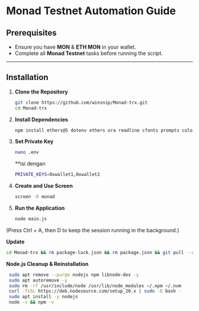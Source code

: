 # Monad Testnet Automation Guide

## Prerequisites
- Ensure you have **MON** & **ETH MON** in your wallet.
- Complete all **Monad Testnet** tasks before running the script.

---

## Installation

1. **Clone the Repository**
   ```bash
   git clone https://github.com/winsnip/Monad-trx.git
   cd Monad-trx
   ```
2. **Install Dependencies**
   ```bash
   npm install ethers@5 dotenv ethers ora readline cfonts prompts colors axios chalk figlet solc
   ```
3. **Set Private Key**
   ```bash
   nano .env
   ```
   **isi dengan
   ```bash
   PRIVATE_KEYS=0xwallet1,0xwallet2
   ```
4. **Create and Use Screen**
   ```bash
   screen -R monad
   ```
5. **Run the Application**
   ```bash
   node main.js
   ```
(Press Ctrl + A, then D to keep the session running in the background.)


**Update**
 ```bash
cd Monad-trx && rm package-lock.json && rm package.json && git pull --no-rebase && npm install
 ```

**Node.js Cleanup & Reinstallation**
   ```bash
	sudo apt remove --purge nodejs npm libnode-dev -y
	sudo apt autoremove -y
	sudo rm -rf /usr/include/node /usr/lib/node_modules ~/.npm ~/.nvm
	curl -fsSL https://deb.nodesource.com/setup_20.x | sudo -E bash -
	sudo apt install -y nodejs
	node -v && npm -v
   ```